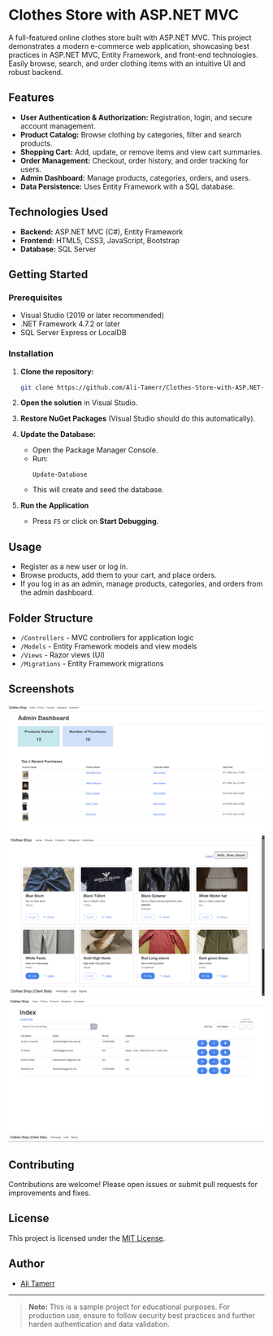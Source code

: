 # Clothes Store with ASP.NET MVC

A full-featured online clothes store built with ASP.NET MVC. This project demonstrates a modern e-commerce web application, showcasing best practices in ASP.NET MVC, Entity Framework, and front-end technologies. Easily browse, search, and order clothing items with an intuitive UI and robust backend.

## Features

- **User Authentication & Authorization:** Registration, login, and secure account management.
- **Product Catalog:** Browse clothing by categories, filter and search products.
- **Shopping Cart:** Add, update, or remove items and view cart summaries.
- **Order Management:** Checkout, order history, and order tracking for users.
- **Admin Dashboard:** Manage products, categories, orders, and users.
- **Data Persistence:** Uses Entity Framework with a SQL database.

## Technologies Used

- **Backend:** ASP.NET MVC (C#), Entity Framework
- **Frontend:** HTML5, CSS3, JavaScript, Bootstrap
- **Database:** SQL Server

## Getting Started

### Prerequisites

- Visual Studio (2019 or later recommended)
- .NET Framework 4.7.2 or later
- SQL Server Express or LocalDB

### Installation

1. **Clone the repository:**
   ```bash
   git clone https://github.com/Ali-Tamerr/Clothes-Store-with-ASP.NET-MVC.git
   ```
2. **Open the solution** in Visual Studio.

3. **Restore NuGet Packages** (Visual Studio should do this automatically).

4. **Update the Database:**
   - Open the Package Manager Console.
   - Run:
     ```
     Update-Database
     ```
   - This will create and seed the database.

5. **Run the Application**
   - Press `F5` or click on **Start Debugging**.

## Usage

- Register as a new user or log in.
- Browse products, add them to your cart, and place orders.
- If you log in as an admin, manage products, categories, and orders from the admin dashboard.

## Folder Structure

- `/Controllers` - MVC controllers for application logic
- `/Models` - Entity Framework models and view models
- `/Views` - Razor views (UI)
- `/Migrations` - Entity Framework migrations

## Screenshots

<!-- Add screenshots/gifs of your app here -->
![Admin Dashboard](docs/screenshots/Screenshot%202025-09-12%20141107.png)
![Client Homepage](docs/screenshots/Screenshot%202025-09-11%20210530.png)
![Accounts list for admin](docs/screenshots/Screenshot%202025-09-12%20005827.png)

## Contributing

Contributions are welcome! Please open issues or submit pull requests for improvements and fixes.

## License

This project is licensed under the [MIT License](LICENSE).

## Author

- [Ali Tamerr](https://github.com/Ali-Tamerr)

---

> **Note:** This is a sample project for educational purposes. For production use, ensure to follow security best practices and further harden authentication and data validation.
